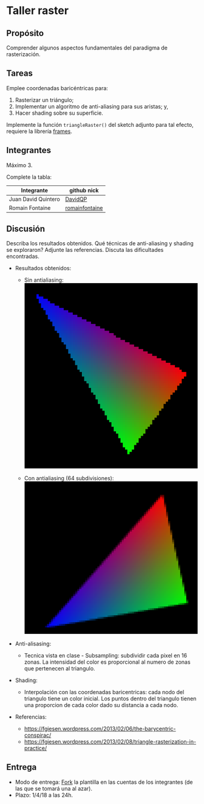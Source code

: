 # Taller raster

## Propósito

Comprender algunos aspectos fundamentales del paradigma de rasterización.

## Tareas

Emplee coordenadas baricéntricas para:

1. Rasterizar un triángulo;
2. Implementar un algoritmo de anti-aliasing para sus aristas; y,
3. Hacer shading sobre su superficie.

Implemente la función ```triangleRaster()``` del sketch adjunto para tal efecto, requiere la librería [frames](https://github.com/VisualComputing/framesjs/releases).

## Integrantes

Máximo 3.

Complete la tabla:

| Integrante | github nick |
|------------|-------------|
| Juan David Quintero      | [DavidQP](https://github.com/davidqp)            |
| Romain Fontaine          | [romainfontaine](https://github.com/romainfontaine)            |


## Discusión

Describa los resultados obtenidos. Qué técnicas de anti-aliasing y shading se exploraron? Adjunte las referencias. Discuta las dificultades encontradas.
- Resultados obtenidos:
  - Sin antialiasing:
![Sin antialiasing](antialiasing_1.png "Sin antialiasing")

  - Con antialiasing (64 subdivisiones):
![Con antialiasing](antialiasing_64.png "Con antialiasing")


- Anti-alisasing:
  - Tecnica vista en clase - Subsampling: subdividir cada pixel en 16 zonas. La intensidad del color es proporcional al numero de zonas que pertenecen al triangulo.

- Shading:
  - Interpolación con las coordenadas baricentricas: cada nodo del triangulo tiene un color inicial. Los puntos dentro del triangulo tienen una proporcion de cada color dado su distancia a cada nodo.

- Referencias:
  - https://fgiesen.wordpress.com/2013/02/06/the-barycentric-conspirac/
  - https://fgiesen.wordpress.com/2013/02/08/triangle-rasterization-in-practice/ 

## Entrega

* Modo de entrega: [Fork](https://help.github.com/articles/fork-a-repo/) la plantilla en las cuentas de los integrantes (de las que se tomará una al azar).
* Plazo: 1/4/18 a las 24h.
